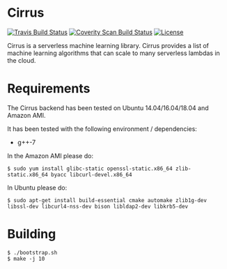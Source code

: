 Cirrus
==================================

[![Travis Build Status](https://travis-ci.org/jcarreira/cirrus.svg?branch=master)](https://travis-ci.org/jcarreira/cirrus)
[![Coverity Scan Build Status](https://scan.coverity.com/projects/10708/badge.svg)](https://scan.coverity.com/projects/jcarreira-cirrus)
[![License](https://img.shields.io/badge/License-Apache%202.0-blue.svg)](https://opensource.org/licenses/Apache-2.0)

Cirrus is a serverless machine learning library. Cirrus provides a list of machine learning algorithms that can scale to many serverless lambdas in the cloud.

Requirements
============

The Cirrus backend has been tested on Ubuntu 14.04/16.04/18.04 and Amazon AMI.

It has been tested with the following environment / dependencies:
* g++-7

In the Amazon AMI please do:

    $ sudo yum install glibc-static openssl-static.x86_64 zlib-static.x86_64 byacc libcurl-devel.x86_64

In Ubuntu please do:

    $ sudo apt-get install build-essential cmake automake zlib1g-dev libssl-dev libcurl4-nss-dev bison libldap2-dev libkrb5-dev

Building
=========

    $ ./bootstrap.sh
    $ make -j 10
